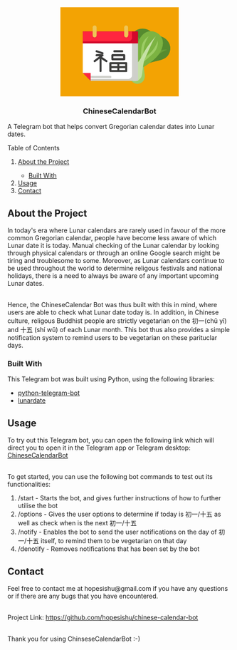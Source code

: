 <img src="https://github.com/hopesishu/chinese-calendar-bot/blob/main/images/botpic.png?raw=true" height="200" alt="picture of botpic" style="display: block; margin-left: auto; margin-right: auto">
<h3 style="text-align: center">ChineseCalendarBot</h3>

<span style="text-align: center">A Telegram bot that helps convert Gregorian calendar dates into Lunar dates.</span> 

Table of Contents
<ol>
    <li><a href="#about">About the Project</a></li>
    <ul>
        <li><a href="#built-with">Built With</a></li>
    </ul>
    <li><a href="#usage">Usage</a></li>
    <li><a href="#contact">Contact</a></li>
</ol>

<h2 id="about">About the Project</h2>
In today's era where Lunar calendars are rarely used in favour of the more common Gregorian calendar, people have become less aware of which Lunar date it is today. Manual checking of the Lunar calendar by looking through physical calendars or through an online Google search might be tiring and troublesome to some. Moreover, as Lunar calendars continue to be used throughout the world to determine religous festivals and national holidays, there is a need to always be aware of any important upcoming Lunar dates. <br/><br/>

Hence, the ChineseCalendar Bot was thus built with this in mind, where users are able to check what Lunar date today is. In addition, in Chinese culture, religous Buddhist people are strictly vegetarian on the 初一(chū yī) and 十五 (shí wǔ) of each Lunar month. This bot thus also provides a simple notification system to remind users to be vegetarian on these parituclar days. 

<h3 id="built-with">Built With</h3>
This Telegram bot was built using Python, using the following libraries:
<ul>
    <li><a href="https://pypi.org/project/python-telegram-bot/">python-telegram-bot</a></li>
    <li><a href="https://pypi.org/project/lunardate/">lunardate</a></li>
</ul>

<h2 id="usage">Usage</h2>
To try out this Telegram bot, you can open the following link which will direct you to open it in the Telegram app or Telegram desktop: <a href="t.me/chinesecalendar_bot.">ChineseCalendarBot</a> <br/><br/>

To get started, you can use the following bot commands to test out its functionalities:
<ol>
    <li>/start - Starts the bot, and gives further instructions of how to further utilise the bot</li>
    <li>/options - Gives the user options to determine if today is 初一/十五 as well as check when is the next 初一/十五</li>
    <li>/notify - Enables the bot to send the user notifications on the day of 初一/十五 itself, to remind them to be vegetarian on that day</li>
    <li>/denotify - Removes notifications that has been set by the bot</li>
</ol>

<h2 id="contact">Contact</h2>
Feel free to contact me at hopesishu@gmail.com if you have any questions or if there are any bugs that you have encountered. <br/><br/>

Project Link: https://github.com/hopesishu/chinese-calendar-bot <br/><br/>

Thank you for using ChinseseCalendarBot :-)


